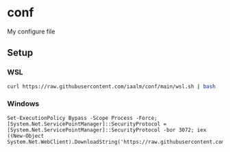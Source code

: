 # conf
My configure file


## Setup

### WSL
```bash
curl https://raw.githubusercontent.com/iaalm/conf/main/wsl.sh | bash
```

### Windows
```shell
Set-ExecutionPolicy Bypass -Scope Process -Force; [System.Net.ServicePointManager]::SecurityProtocol = [System.Net.ServicePointManager]::SecurityProtocol -bor 3072; iex ((New-Object System.Net.WebClient).DownloadString('https://raw.githubusercontent.com/iaalm/conf/main/windows.ps1'))
```
